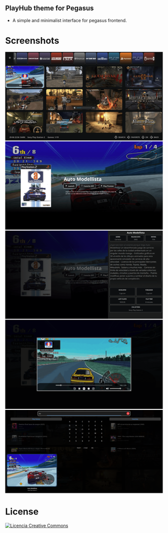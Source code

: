 ## PlayHub theme for Pegasus

- A simple and minimalist interface for pegasus frontend.

# Screenshots

![screen0](https://github.com/ZagonAb/PlayHub/blob/34375e8357346bde2eea17b49d1c1ff00e7baa51/.meta/screenshots/screen.png)
![screen1](https://github.com/ZagonAb/PlayHub/blob/34375e8357346bde2eea17b49d1c1ff00e7baa51/.meta/screenshots/screen1.png)
![screen2](https://github.com/ZagonAb/PlayHub/blob/34375e8357346bde2eea17b49d1c1ff00e7baa51/.meta/screenshots/screen2.png)
![screen3](https://github.com/ZagonAb/PlayHub/blob/b4e87bb1579a1c8f4903669e83e24600a39528af/.meta/screenshots/screen3.png)
![screen4](https://github.com/ZagonAb/PlayHub/blob/5b6abede5c79aa39a6d5f074388240936fcf0d2d/.meta/screenshots/screen4.png)
 
# License
<a rel="license" href="http://creativecommons.org/licenses/by-nc-sa/4.0/"><img alt="Licencia Creative Commons" style="border-width:0" src="https://i.creativecommons.org/l/by-nc-sa/4.0/88x31.png" /></a><br /><a rel="license" href="http://creativecommons.org/licenses/by-nc-sa/4.0/"></a>
